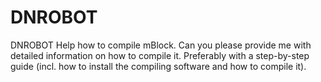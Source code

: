 # DNROBOT
DNROBOT
Help how to compile mBlock.
 Can you please provide me with detailed information on how to compile it.
 Preferably with a step-by-step guide (incl. how to install the compiling software and how to compile it).
